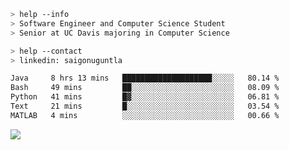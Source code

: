 ```bash
> help --info
> Software Engineer and Computer Science Student
> Senior at UC Davis majoring in Computer Science
```

```bash
> help --contact
> linkedin: saigonuguntla
```

<!--START_SECTION:waka-->

```txt
Java     8 hrs 13 mins   ████████████████████░░░░░   80.14 %
Bash     49 mins         ██░░░░░░░░░░░░░░░░░░░░░░░   08.09 %
Python   41 mins         █▓░░░░░░░░░░░░░░░░░░░░░░░   06.81 %
Text     21 mins         █░░░░░░░░░░░░░░░░░░░░░░░░   03.54 %
MATLAB   4 mins          ░░░░░░░░░░░░░░░░░░░░░░░░░   00.66 %
```

<!--END_SECTION:waka-->

![](https://komarev.com/ghpvc/?username=saigonu&color=6A8AFF)
